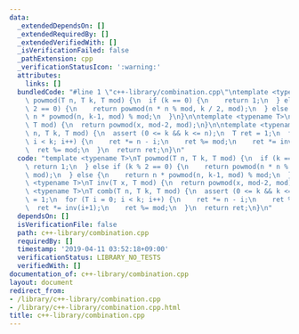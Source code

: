 ```yaml
---
data:
  _extendedDependsOn: []
  _extendedRequiredBy: []
  _extendedVerifiedWith: []
  _isVerificationFailed: false
  _pathExtension: cpp
  _verificationStatusIcon: ':warning:'
  attributes:
    links: []
  bundledCode: "#line 1 \"c++-library/combination.cpp\"\ntemplate <typename T>\nT\
    \ powmod(T n, T k, T mod) {\n  if (k == 0) {\n    return 1;\n  } else if (k %\
    \ 2 == 0) {\n    return powmod(n * n % mod, k / 2, mod);\n  } else {\n    return\
    \ n * powmod(n, k-1, mod) % mod;\n  }\n}\n\ntemplate <typename T>\nT inv(T x,\
    \ T mod) {\n  return powmod(x, mod-2, mod);\n}\n\ntemplate <typename T>\nT comb(T\
    \ n, T k, T mod) {\n  assert (0 <= k && k <= n);\n  T ret = 1;\n  for (T i = 0;\
    \ i < k; i++) {\n    ret *= n - i;\n    ret %= mod;\n    ret *= inv(i+1);\n  \
    \  ret %= mod;\n  }\n  return ret;\n}\n"
  code: "template <typename T>\nT powmod(T n, T k, T mod) {\n  if (k == 0) {\n   \
    \ return 1;\n  } else if (k % 2 == 0) {\n    return powmod(n * n % mod, k / 2,\
    \ mod);\n  } else {\n    return n * powmod(n, k-1, mod) % mod;\n  }\n}\n\ntemplate\
    \ <typename T>\nT inv(T x, T mod) {\n  return powmod(x, mod-2, mod);\n}\n\ntemplate\
    \ <typename T>\nT comb(T n, T k, T mod) {\n  assert (0 <= k && k <= n);\n  T ret\
    \ = 1;\n  for (T i = 0; i < k; i++) {\n    ret *= n - i;\n    ret %= mod;\n  \
    \  ret *= inv(i+1);\n    ret %= mod;\n  }\n  return ret;\n}\n"
  dependsOn: []
  isVerificationFile: false
  path: c++-library/combination.cpp
  requiredBy: []
  timestamp: '2019-04-11 03:52:18+09:00'
  verificationStatus: LIBRARY_NO_TESTS
  verifiedWith: []
documentation_of: c++-library/combination.cpp
layout: document
redirect_from:
- /library/c++-library/combination.cpp
- /library/c++-library/combination.cpp.html
title: c++-library/combination.cpp
---
```

